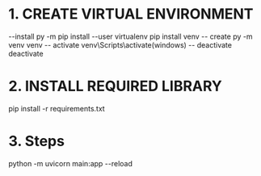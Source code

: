 # 1. CREATE VIRTUAL ENVIRONMENT
--install 
py -m pip install --user virtualenv
pip install venv
-- create
py -m venv venv
-- activate
venv\Scripts\activate(windows)
-- deactivate
deactivate

# 2. INSTALL REQUIRED LIBRARY
pip install -r requirements.txt

# 3. Steps
 python -m uvicorn main:app --reload

